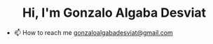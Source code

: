 <h1 align="center">Hi, I'm Gonzalo Algaba Desviat</h1>
  
- 📫 How to reach me gonzaloalgabadesviat@gmail.com


<!---
GonzaloAD7/GonzaloAD7 is a ✨ special ✨ repository because its `README.md` (this file) appears on your GitHub profile.
You can click the Preview link to take a look at your changes.
--->
